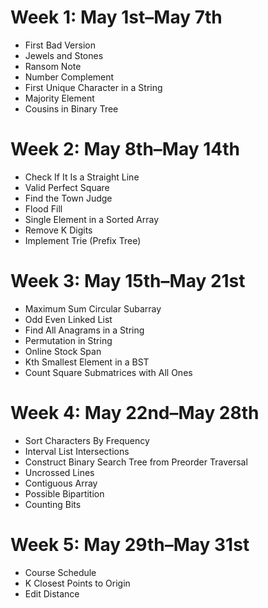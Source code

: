 # Week 1: May 1st–May 7th

- First Bad Version
- Jewels and Stones
- Ransom Note
- Number Complement
- First Unique Character in a String
- Majority Element
- Cousins in Binary Tree

# Week 2: May 8th–May 14th

- Check If It Is a Straight Line
- Valid Perfect Square
- Find the Town Judge
- Flood Fill
- Single Element in a Sorted Array
- Remove K Digits
- Implement Trie (Prefix Tree)

# Week 3: May 15th–May 21st

- Maximum Sum Circular Subarray
- Odd Even Linked List
- Find All Anagrams in a String
- Permutation in String
- Online Stock Span
- Kth Smallest Element in a BST
- Count Square Submatrices with All Ones

# Week 4: May 22nd–May 28th

- Sort Characters By Frequency
- Interval List Intersections
- Construct Binary Search Tree from Preorder Traversal
- Uncrossed Lines
- Contiguous Array
- Possible Bipartition
- Counting Bits

# Week 5: May 29th–May 31st

- Course Schedule
- K Closest Points to Origin
- Edit Distance